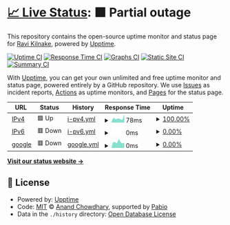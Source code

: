 # [📈 Live Status](https://kilnake.github.io/uptime): <!--live status--> **🟧 Partial outage**

This repository contains the open-source uptime monitor and status page for [Ravi Kilnake](kilnake.github.io), powered by [Upptime](https://github.com/upptime/upptime).

[![Uptime CI](https://github.com/kilnake/uptime/workflows/Uptime%20CI/badge.svg)](https://github.com/kilnake/uptime/actions?query=workflow%3A%22Uptime+CI%22)
[![Response Time CI](https://github.com/kilnake/uptime/workflows/Response%20Time%20CI/badge.svg)](https://github.com/kilnake/uptime/actions?query=workflow%3A%22Response+Time+CI%22)
[![Graphs CI](https://github.com/kilnake/uptime/workflows/Graphs%20CI/badge.svg)](https://github.com/kilnake/uptime/actions?query=workflow%3A%22Graphs+CI%22)
[![Static Site CI](https://github.com/kilnake/uptime/workflows/Static%20Site%20CI/badge.svg)](https://github.com/kilnake/uptime/actions?query=workflow%3A%22Static+Site+CI%22)
[![Summary CI](https://github.com/kilnake/uptime/workflows/Summary%20CI/badge.svg)](https://github.com/kilnake/uptime/actions?query=workflow%3A%22Summary+CI%22)

With [Upptime](https://upptime.js.org), you can get your own unlimited and free uptime monitor and status page, powered entirely by a GitHub repository. We use [Issues](https://github.com/kilnake/uptime/issues) as incident reports, [Actions](https://github.com/kilnake/uptime/actions) as uptime monitors, and [Pages](https://kilnake.github.io/uptime) for the status page.

<!--start: status pages-->
<!-- This summary is generated by Upptime (https://github.com/upptime/upptime) -->
<!-- Do not edit this manually, your changes will be overwritten -->
<!-- prettier-ignore -->
| URL | Status | History | Response Time | Uptime |
| --- | ------ | ------- | ------------- | ------ |
| <img alt="" src="https://icons.duckduckgo.com/ip3/ipv4.icanhazip.com.ico" height="13"> [IPv4](https://ipv4.icanhazip.com/) | 🟩 Up | [i-pv4.yml](https://github.com/kilnake/uptime/commits/HEAD/history/i-pv4.yml) | <details><summary><img alt="Response time graph" src="./graphs/i-pv4/response-time-week.png" height="20"> 78ms</summary><br><a href="https://kilnake.github.io/uptime/history/i-pv4"><img alt="Response time 78" src="https://img.shields.io/endpoint?url=https%3A%2F%2Fraw.githubusercontent.com%2Fkilnake%2Fuptime%2FHEAD%2Fapi%2Fi-pv4%2Fresponse-time.json"></a><br><a href="https://kilnake.github.io/uptime/history/i-pv4"><img alt="24-hour response time 78" src="https://img.shields.io/endpoint?url=https%3A%2F%2Fraw.githubusercontent.com%2Fkilnake%2Fuptime%2FHEAD%2Fapi%2Fi-pv4%2Fresponse-time-day.json"></a><br><a href="https://kilnake.github.io/uptime/history/i-pv4"><img alt="7-day response time 78" src="https://img.shields.io/endpoint?url=https%3A%2F%2Fraw.githubusercontent.com%2Fkilnake%2Fuptime%2FHEAD%2Fapi%2Fi-pv4%2Fresponse-time-week.json"></a><br><a href="https://kilnake.github.io/uptime/history/i-pv4"><img alt="30-day response time 78" src="https://img.shields.io/endpoint?url=https%3A%2F%2Fraw.githubusercontent.com%2Fkilnake%2Fuptime%2FHEAD%2Fapi%2Fi-pv4%2Fresponse-time-month.json"></a><br><a href="https://kilnake.github.io/uptime/history/i-pv4"><img alt="1-year response time 78" src="https://img.shields.io/endpoint?url=https%3A%2F%2Fraw.githubusercontent.com%2Fkilnake%2Fuptime%2FHEAD%2Fapi%2Fi-pv4%2Fresponse-time-year.json"></a></details> | <details><summary><a href="https://kilnake.github.io/uptime/history/i-pv4">100.00%</a></summary><a href="https://kilnake.github.io/uptime/history/i-pv4"><img alt="All-time uptime 100.00%" src="https://img.shields.io/endpoint?url=https%3A%2F%2Fraw.githubusercontent.com%2Fkilnake%2Fuptime%2FHEAD%2Fapi%2Fi-pv4%2Fuptime.json"></a><br><a href="https://kilnake.github.io/uptime/history/i-pv4"><img alt="24-hour uptime 100.00%" src="https://img.shields.io/endpoint?url=https%3A%2F%2Fraw.githubusercontent.com%2Fkilnake%2Fuptime%2FHEAD%2Fapi%2Fi-pv4%2Fuptime-day.json"></a><br><a href="https://kilnake.github.io/uptime/history/i-pv4"><img alt="7-day uptime 100.00%" src="https://img.shields.io/endpoint?url=https%3A%2F%2Fraw.githubusercontent.com%2Fkilnake%2Fuptime%2FHEAD%2Fapi%2Fi-pv4%2Fuptime-week.json"></a><br><a href="https://kilnake.github.io/uptime/history/i-pv4"><img alt="30-day uptime 100.00%" src="https://img.shields.io/endpoint?url=https%3A%2F%2Fraw.githubusercontent.com%2Fkilnake%2Fuptime%2FHEAD%2Fapi%2Fi-pv4%2Fuptime-month.json"></a><br><a href="https://kilnake.github.io/uptime/history/i-pv4"><img alt="1-year uptime 100.00%" src="https://img.shields.io/endpoint?url=https%3A%2F%2Fraw.githubusercontent.com%2Fkilnake%2Fuptime%2FHEAD%2Fapi%2Fi-pv4%2Fuptime-year.json"></a></details>
| <img alt="" src="https://icons.duckduckgo.com/ip3/ipv6.icanhazip.com.ico" height="13"> [IPv6](https://ipv6.icanhazip.com/) | 🟥 Down | [i-pv6.yml](https://github.com/kilnake/uptime/commits/HEAD/history/i-pv6.yml) | <details><summary><img alt="Response time graph" src="./graphs/i-pv6/response-time-week.png" height="20"> 0ms</summary><br><a href="https://kilnake.github.io/uptime/history/i-pv6"><img alt="Response time 0" src="https://img.shields.io/endpoint?url=https%3A%2F%2Fraw.githubusercontent.com%2Fkilnake%2Fuptime%2FHEAD%2Fapi%2Fi-pv6%2Fresponse-time.json"></a><br><a href="https://kilnake.github.io/uptime/history/i-pv6"><img alt="24-hour response time 0" src="https://img.shields.io/endpoint?url=https%3A%2F%2Fraw.githubusercontent.com%2Fkilnake%2Fuptime%2FHEAD%2Fapi%2Fi-pv6%2Fresponse-time-day.json"></a><br><a href="https://kilnake.github.io/uptime/history/i-pv6"><img alt="7-day response time 0" src="https://img.shields.io/endpoint?url=https%3A%2F%2Fraw.githubusercontent.com%2Fkilnake%2Fuptime%2FHEAD%2Fapi%2Fi-pv6%2Fresponse-time-week.json"></a><br><a href="https://kilnake.github.io/uptime/history/i-pv6"><img alt="30-day response time 0" src="https://img.shields.io/endpoint?url=https%3A%2F%2Fraw.githubusercontent.com%2Fkilnake%2Fuptime%2FHEAD%2Fapi%2Fi-pv6%2Fresponse-time-month.json"></a><br><a href="https://kilnake.github.io/uptime/history/i-pv6"><img alt="1-year response time 0" src="https://img.shields.io/endpoint?url=https%3A%2F%2Fraw.githubusercontent.com%2Fkilnake%2Fuptime%2FHEAD%2Fapi%2Fi-pv6%2Fresponse-time-year.json"></a></details> | <details><summary><a href="https://kilnake.github.io/uptime/history/i-pv6">0.00%</a></summary><a href="https://kilnake.github.io/uptime/history/i-pv6"><img alt="All-time uptime 0.00%" src="https://img.shields.io/endpoint?url=https%3A%2F%2Fraw.githubusercontent.com%2Fkilnake%2Fuptime%2FHEAD%2Fapi%2Fi-pv6%2Fuptime.json"></a><br><a href="https://kilnake.github.io/uptime/history/i-pv6"><img alt="24-hour uptime 0.00%" src="https://img.shields.io/endpoint?url=https%3A%2F%2Fraw.githubusercontent.com%2Fkilnake%2Fuptime%2FHEAD%2Fapi%2Fi-pv6%2Fuptime-day.json"></a><br><a href="https://kilnake.github.io/uptime/history/i-pv6"><img alt="7-day uptime 0.00%" src="https://img.shields.io/endpoint?url=https%3A%2F%2Fraw.githubusercontent.com%2Fkilnake%2Fuptime%2FHEAD%2Fapi%2Fi-pv6%2Fuptime-week.json"></a><br><a href="https://kilnake.github.io/uptime/history/i-pv6"><img alt="30-day uptime 0.00%" src="https://img.shields.io/endpoint?url=https%3A%2F%2Fraw.githubusercontent.com%2Fkilnake%2Fuptime%2FHEAD%2Fapi%2Fi-pv6%2Fuptime-month.json"></a><br><a href="https://kilnake.github.io/uptime/history/i-pv6"><img alt="1-year uptime 0.00%" src="https://img.shields.io/endpoint?url=https%3A%2F%2Fraw.githubusercontent.com%2Fkilnake%2Fuptime%2FHEAD%2Fapi%2Fi-pv6%2Fuptime-year.json"></a></details>
| <img alt="" src="https://icons.duckduckgo.com/ip3/ipv6.google.com.ico" height="13"> [google](https://ipv6.google.com/) | 🟥 Down | [google.yml](https://github.com/kilnake/uptime/commits/HEAD/history/google.yml) | <details><summary><img alt="Response time graph" src="./graphs/google/response-time-week.png" height="20"> 0ms</summary><br><a href="https://kilnake.github.io/uptime/history/google"><img alt="Response time 0" src="https://img.shields.io/endpoint?url=https%3A%2F%2Fraw.githubusercontent.com%2Fkilnake%2Fuptime%2FHEAD%2Fapi%2Fgoogle%2Fresponse-time.json"></a><br><a href="https://kilnake.github.io/uptime/history/google"><img alt="24-hour response time 0" src="https://img.shields.io/endpoint?url=https%3A%2F%2Fraw.githubusercontent.com%2Fkilnake%2Fuptime%2FHEAD%2Fapi%2Fgoogle%2Fresponse-time-day.json"></a><br><a href="https://kilnake.github.io/uptime/history/google"><img alt="7-day response time 0" src="https://img.shields.io/endpoint?url=https%3A%2F%2Fraw.githubusercontent.com%2Fkilnake%2Fuptime%2FHEAD%2Fapi%2Fgoogle%2Fresponse-time-week.json"></a><br><a href="https://kilnake.github.io/uptime/history/google"><img alt="30-day response time 0" src="https://img.shields.io/endpoint?url=https%3A%2F%2Fraw.githubusercontent.com%2Fkilnake%2Fuptime%2FHEAD%2Fapi%2Fgoogle%2Fresponse-time-month.json"></a><br><a href="https://kilnake.github.io/uptime/history/google"><img alt="1-year response time 0" src="https://img.shields.io/endpoint?url=https%3A%2F%2Fraw.githubusercontent.com%2Fkilnake%2Fuptime%2FHEAD%2Fapi%2Fgoogle%2Fresponse-time-year.json"></a></details> | <details><summary><a href="https://kilnake.github.io/uptime/history/google">0.00%</a></summary><a href="https://kilnake.github.io/uptime/history/google"><img alt="All-time uptime 0.00%" src="https://img.shields.io/endpoint?url=https%3A%2F%2Fraw.githubusercontent.com%2Fkilnake%2Fuptime%2FHEAD%2Fapi%2Fgoogle%2Fuptime.json"></a><br><a href="https://kilnake.github.io/uptime/history/google"><img alt="24-hour uptime 0.00%" src="https://img.shields.io/endpoint?url=https%3A%2F%2Fraw.githubusercontent.com%2Fkilnake%2Fuptime%2FHEAD%2Fapi%2Fgoogle%2Fuptime-day.json"></a><br><a href="https://kilnake.github.io/uptime/history/google"><img alt="7-day uptime 0.00%" src="https://img.shields.io/endpoint?url=https%3A%2F%2Fraw.githubusercontent.com%2Fkilnake%2Fuptime%2FHEAD%2Fapi%2Fgoogle%2Fuptime-week.json"></a><br><a href="https://kilnake.github.io/uptime/history/google"><img alt="30-day uptime 0.00%" src="https://img.shields.io/endpoint?url=https%3A%2F%2Fraw.githubusercontent.com%2Fkilnake%2Fuptime%2FHEAD%2Fapi%2Fgoogle%2Fuptime-month.json"></a><br><a href="https://kilnake.github.io/uptime/history/google"><img alt="1-year uptime 0.00%" src="https://img.shields.io/endpoint?url=https%3A%2F%2Fraw.githubusercontent.com%2Fkilnake%2Fuptime%2FHEAD%2Fapi%2Fgoogle%2Fuptime-year.json"></a></details>

<!--end: status pages-->

[**Visit our status website →**](https://kilnake.github.io/uptime)

## 📄 License

- Powered by: [Upptime](https://github.com/upptime/upptime)
- Code: [MIT](./LICENSE) © [Anand Chowdhary](https://anandchowdhary.com), supported by [Pabio](https://pabio.com)
- Data in the `./history` directory: [Open Database License](https://opendatacommons.org/licenses/odbl/1-0/)
